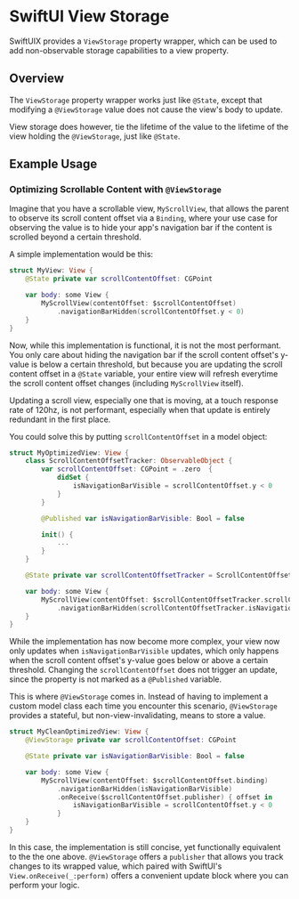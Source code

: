 # SwiftUI View Storage

SwiftUIX provides a ``ViewStorage`` property wrapper, which can be used to add non-observable storage capabilities to a view property.


## Overview

The ``ViewStorage`` property wrapper works just like `@State`, except that modifying a ``@ViewStorage`` value does not cause the view's body to update.

View storage does however, tie the lifetime of the value to the lifetime of the view holding the `@ViewStorage`, just like `@State`.


## Example Usage

### Optimizing Scrollable Content with `@ViewStorage`

Imagine that you have a scrollable view, `MyScrollView`, that allows the parent to observe its scroll content offset via a `Binding`, where your use case for observing the value is to hide your app's navigation bar if the content is scrolled beyond a certain threshold.

A simple implementation would be this:

```swift
struct MyView: View {
    @State private var scrollContentOffset: CGPoint

    var body: some View {
        MyScrollView(contentOffset: $scrollContentOffset)
            .navigationBarHidden(scrollContentOffset.y < 0)
    }
}
```

Now, while this implementation is functional, it is not the most performant. You only care about hiding the navigation bar if the scroll content offset's y-value is below a certain threshold, but because you are updating the scroll content offset in a `@State` variable, your entire view will refresh everytime the scroll content offset changes (including `MyScrollView` itself).

Updating a scroll view, especially one that is moving, at a touch response rate of 120hz, is not performant, especially when that update is entirely redundant in the first place.

You could solve this by putting  `scrollContentOffset` in a model object:

```swift
struct MyOptimizedView: View {
    class ScrollContentOffsetTracker: ObservableObject {
        var scrollContentOffset: CGPoint = .zero  {
            didSet {
                isNavigationBarVisible = scrollContentOffset.y < 0
            }
        }

        @Published var isNavigationBarVisible: Bool = false

        init() {
            ...
        }
    }

    @State private var scrollContentOffsetTracker = ScrollContentOffsetTracker()

    var body: some View {
        MyScrollView(contentOffset: $scrollContentOffsetTracker.scrollContentOffset)
            .navigationBarHidden(scrollContentOffsetTracker.isNavigationBarVisible)
    }
}
```

While the implementation has now become more complex, your view now only updates when `isNavigationBarVisible` updates, which only happens when the scroll content offset's y-value goes below or above a certain threshold. Changing the `scrollContentOffset` does not trigger an update, since the property is not marked as a `@Published` variable.

This is where `@ViewStorage` comes in. Instead of having to implement a custom model class each time you encounter this scenario, `@ViewStorage` provides a stateful, but non-view-invalidating, means to store a value.

```swift
struct MyCleanOptimizedView: View {
    @ViewStorage private var scrollContentOffset: CGPoint

    @State private var isNavigationBarVisible: Bool = false

    var body: some View {
        MyScrollView(contentOffset: $scrollContentOffset.binding)
            .navigationBarHidden(isNavigationBarVisible)
            .onReceive($scrollContentOffset.publisher) { offset in
                isNavigationBarVisible = scrollContentOffset.y < 0
            }
    }
}
```

In this case, the implementation is still concise, yet functionally equivalent to the the one above. `@ViewStorage` offers a `publisher` that allows you track changes to its wrapped value, which paired with SwiftUI's `View.onReceive(_:perform)` offers a convenient update block where you can perform your logic.  
